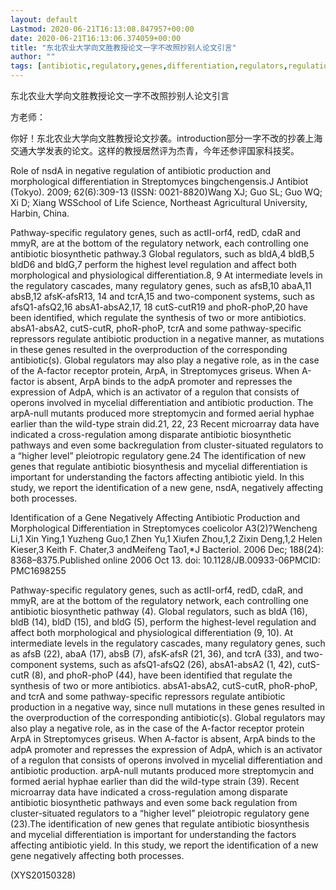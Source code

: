 ```yaml
---
layout: default
Lastmod: 2020-06-21T16:13:08.847957+00:00
date: 2020-06-21T16:13:06.374059+00:00
title: "东北农业大学向文胜教授论文一字不改照抄别人论文引言"
author: ""
tags: [antibiotic,regulatory,genes,differentiation,regulators,regulation,regulate,production,negative,absA2,新语丝]
---
```


东北农业大学向文胜教授论文一字不改照抄别人论文引言

方老师：

你好！东北农业大学向文胜教授论文抄袭。introduction部分一字不改的抄袭上海交通大学发表的论文。这样的教授居然评为杰青，今年还参评国家科技奖。

Role of nsdA in negative regulation of antibiotic production and morphological differentiation in Streptomyces bingchengensis.J Antibiot (Tokyo).  2009; 62(6):309-13 (ISSN: 0021-8820)Wang XJ; Guo SL; Guo WQ; Xi D; Xiang WSSchool of Life Science, Northeast Agricultural University, Harbin, China.

Pathway-specific regulatory genes, such as actII-orf4, redD, cdaR and mmyR, are at the bottom of the regulatory network, each controlling one antibiotic biosynthetic pathway.3 Global regulators, such as bldA,4 bldB,5 bldD6 and bldG,7 perform the highest level regulation and affect both morphological and physiological differentiation.8, 9 At intermediate levels in the regulatory cascades, many regulatory genes, such as afsB,10 abaA,11 absB,12 afsK-afsR13, 14 and tcrA,15 and two-component systems, such as afsQ1-afsQ2,16 absA1-absA2,17, 18 cutS-cutR19 and phoR-phoP,20 have been identified, which regulate the synthesis of two or more antibiotics. absA1-absA2, cutS-cutR, phoR-phoP, tcrA and some pathway-specific repressors regulate antibiotic production in a negative manner, as mutations in these genes resulted in the overproduction of the corresponding antibiotic(s). Global regulators may also play a negative role, as in the case of the A-factor receptor protein, ArpA, in Streptomyces griseus. When A-factor is absent, ArpA binds to the adpA promoter and represses the expression of AdpA, which is an activator of a regulon that consists of operons involved in mycelial differentiation and antibiotic production. The arpA-null mutants produced more streptomycin and formed aerial hyphae earlier than the wild-type strain did.21, 22, 23 Recent microarray data have indicated a cross-regulation among disparate antibiotic biosynthetic pathways and even some backregulation from cluster-situated regulators to a “higher level” pleiotropic regulatory gene.24 The identification of new genes that regulate antibiotic biosynthesis and mycelial differentiation is important for understanding the factors affecting antibiotic yield. In this study, we report the identification of a new gene, nsdA, negatively affecting both processes.

Identification of a Gene Negatively Affecting Antibiotic Production and Morphological Differentiation in Streptomyces coelicolor A3(2)?Wencheng Li,1 Xin Ying,1 Yuzheng Guo,1 Zhen Yu,1 Xiufen Zhou,1,2 Zixin Deng,1,2 Helen Kieser,3 Keith F. Chater,3 andMeifeng Tao1,*J Bacteriol. 2006 Dec; 188(24): 8368–8375.Published online 2006 Oct 13. doi:  10.1128/JB.00933-06PMCID: PMC1698255

Pathway-specific regulatory genes, such as actII-orf4, redD, cdaR, and mmyR, are at the bottom of the regulatory network, each controlling one antibiotic biosynthetic pathway (4). Global regulators, such as bldA (16), bldB (14), bldD (15), and bldG (5), perform the highest-level regulation and affect both morphological and physiological differentiation (9, 10). At intermediate levels in the regulatory cascades, many regulatory genes, such as afsB (22), abaA (17), absB (7), afsK-afsR (21, 36), and tcrA (33), and two-component systems, such as afsQ1-afsQ2 (26), absA1-absA2 (1, 42), cutS-cutR (8), and phoR-phoP (44), have been identified that regulate the synthesis of two or more antibiotics. absA1-absA2, cutS-cutR, phoR-phoP, and tcrA and some pathway-specific repressors regulate antibiotic production in a negative way, since null mutations in these genes resulted in the overproduction of the corresponding antibiotic(s). Global regulators may also play a negative role, as in the case of the A-factor receptor protein ArpA in Streptomyces griseus. When A-factor is absent, ArpA binds to the adpA promoter and represses the expression of AdpA, which is an activator of a regulon that consists of operons involved in mycelial differentiation and antibiotic production. arpA-null mutants produced more streptomycin and formed aerial hyphae earlier than did the wild-type strain (39). Recent microarray data have indicated a cross-regulation among disparate antibiotic biosynthetic pathways and even some back regulation from cluster-situated regulators to a “higher level” pleiotropic regulatory gene (23).The identification of new genes that regulate antibiotic biosynthesis and mycelial differentiation is important for understanding the factors affecting antibiotic yield. In this study, we report the identification of a new gene negatively affecting both processes.

(XYS20150328)

